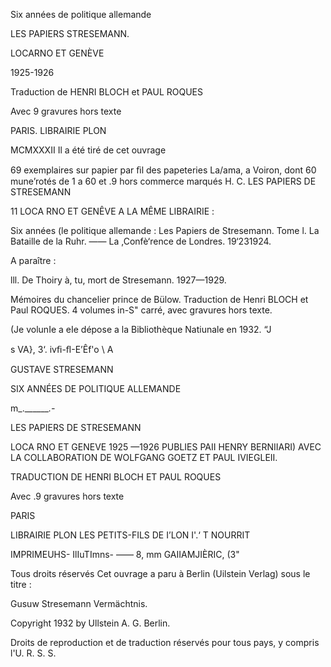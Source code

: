 Six années de politique allemande

LES PAPIERS STRESEMANN.

LOCARNO ET GENÈVE

1925-1926

Traduction de HENRI BLOCH et PAUL ROQUES

Avec 9 gravures hors texte

PARIS. LIBRAIRIE PLON

MCMXXXII 
Il a été tiré de cet ouvrage

69 exemplaires sur papier par ﬁl des papeteries La/ama, a Voiron, dont 60 mune’rotés de 1 a 60 et .9 hors commerce marqués H. C. 
LES PAPIERS DE STRESEMANN

11 LOCA RNO ET GENÊVE 
A LA MÊME LIBRAIRIE :

Six années (le politique allemande : Les Papiers de Stresemann. Tome l. La Bataille de la Ruhr. —— La ,Confè‘rence de Londres. 19‘231924.

A paraître :

lll. De Thoiry à, tu, mort de Stresemann. 1927—1929.

Mémoires du chancelier prince de Bülow. Traduction de Henri BLOCH et Paul ROQUES. 4 volumes in-S" carré, avec gravures hors texte.

(Je volunIe a eIe dépose a la Bibliothèque Natiunale en 1932. 
“J




s VA}, 3‘. ivﬁ-ﬂ-E’Êf'o \ A

GUSTAVE STRESEMANN


SIX ANNÉES DE POLITIQUE ALLEMANDE

m_._______.-_

LES PAPIERS DE STRESEMANN

LOCA RNO ET GENEVE 1925 —1926 PUBLIES PAII HENRY BERNIIARI) AVEC LA COLLABORATION DE WOLFGANG GOETZ ET PAUL IVIEGLEII.

TRADUCTION DE HENRI BLOCH ET PAUL ROQUES

Avec .9 gravures hors texte

PARIS

LIBRAIRIE PLON LES PETITS-FILS DE I’LON I'.‘ T NOURRIT

IMPRIMEUHS- IlIuTImns- —— 8, mm GAIIAMJIÈRIC, (3"

Tous droits réservés 
Cet ouvrage a paru à Berlin (Uilstein Verlag) sous le titre :

Gusuw Stresemann Vermächtnis.

Copyright 1932 by Ullstein A. G. Berlin.

Droits de reproduction et de traduction réservés pour tous pays, y compris l'U. R. S. S. 
